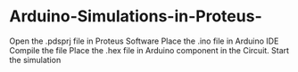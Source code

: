 # Arduino-Simulations-in-Proteus-

Open the .pdsprj file in Proteus Software
Place the .ino file in Arduino IDE 
Compile the file 
Place the .hex file in Arduino component in the Circuit.
Start the simulation
